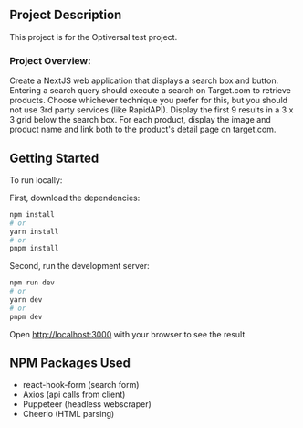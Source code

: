 ## Project Description

This project is for the Optiversal test project.

### Project Overview:

Create a NextJS web application that displays a search box and button.
Entering a search query should execute a search on Target.com to retrieve products. Choose whichever technique you prefer for this, but you should not use 3rd party services (like RapidAPI).
Display the first 9 results in a 3 x 3 grid below the search box. For each product, display the image and product name and link both to the product's detail page on target.com.

## Getting Started

To run locally:

First, download the dependencies:

```bash
npm install
# or
yarn install
# or
pnpm install
```

Second, run the development server:

```bash
npm run dev
# or
yarn dev
# or
pnpm dev
```

Open [http://localhost:3000](http://localhost:3000) with your browser to see the result.

## NPM Packages Used

-   react-hook-form (search form)
-   Axios (api calls from client)
-   Puppeteer (headless webscraper)
-   Cheerio (HTML parsing)
